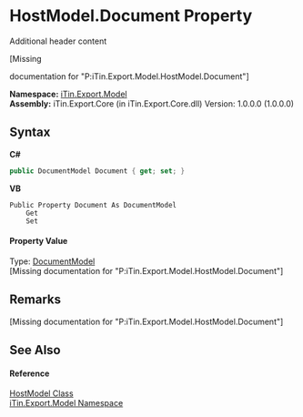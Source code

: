 # HostModel.Document Property 
Additional header content 

\[Missing <summary> documentation for "P:iTin.Export.Model.HostModel.Document"\]

**Namespace:**&nbsp;<a href="ef57ffcc-e95e-b212-5a46-9aa6f5a3511f">iTin.Export.Model</a><br />**Assembly:**&nbsp;iTin.Export.Core (in iTin.Export.Core.dll) Version: 1.0.0.0 (1.0.0.0)

## Syntax

**C#**<br />
``` C#
public DocumentModel Document { get; set; }
```

**VB**<br />
``` VB
Public Property Document As DocumentModel
	Get
	Set
```


#### Property Value
Type: <a href="71e106d1-8d5a-0acb-64b2-8f455c2396da">DocumentModel</a><br />\[Missing <value> documentation for "P:iTin.Export.Model.HostModel.Document"\]

## Remarks
\[Missing <remarks> documentation for "P:iTin.Export.Model.HostModel.Document"\]

## See Also


#### Reference
<a href="aaf2a5cd-976a-c65b-0bfb-2fc8f660305a">HostModel Class</a><br /><a href="ef57ffcc-e95e-b212-5a46-9aa6f5a3511f">iTin.Export.Model Namespace</a><br />
